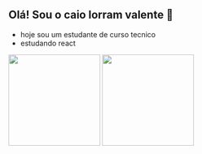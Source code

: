 ## Olá! Sou o caio lorram valente 👋

- hoje sou um  estudante de curso tecnico
- estudando react

<div>
  <a>
    <img height="180em" src="https://github-readme-stats.vercel.app/api?username=caiolorramvalente&show_icons=true&theme=radical">
    <img height="180em" src="https://github-readme-stats.vercel.app/api/top-langs/?username=caiolorramvalente&layout=compact&langs_count=16&theme=dracula">
</div>
  

<!--
**caiolorramvalente/caiolorramvalente** is a ✨ _special_ ✨ repository because its `README.md` (this file) appears on your GitHub profile.

Here are some ideas to get you started:

- 🔭 I’m currently working on ...
- 🌱 I’m currently learning ...
- 👯 I’m looking to collaborate on ...
- 🤔 I’m looking for help with ...
- 💬 Ask me about ...
- 📫 How to reach me: ...
- 😄 Pronouns: ...
- ⚡ Fun fact: ...
-->
